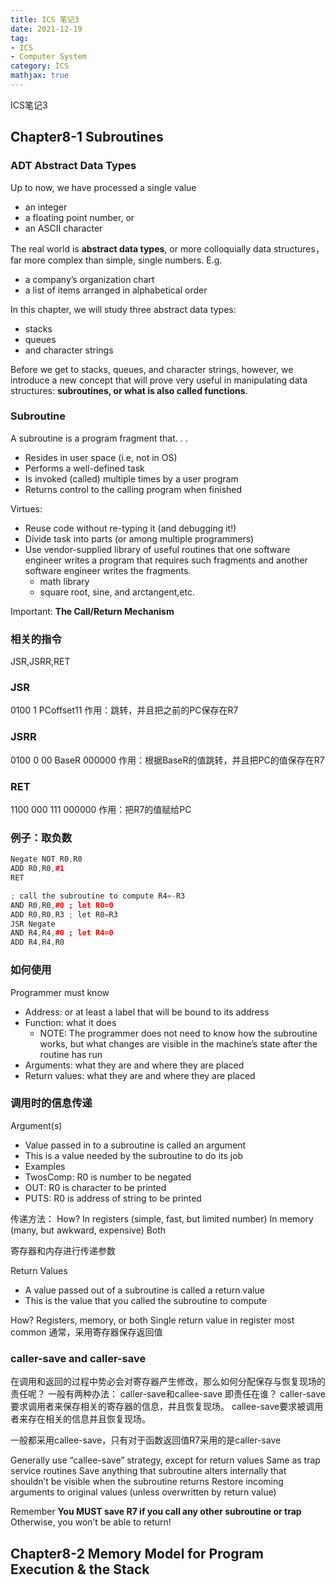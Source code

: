 ```yaml
---
title: ICS 笔记3
date: 2021-12-19
tag: 
- ICS
- Computer System
category: ICS
mathjax: true
---
```

ICS笔记3
<!--more-->
## Chapter8-1 Subroutines
### ADT Abstract Data Types
Up to now, we have processed a single value
* an integer
* a floating point number, or 
* an ASCII character

The real world is **abstract data types**, or more colloquially data structures，far more complex than simple, single numbers. E.g.
* a company’s organization chart
* a list of items arranged in alphabetical order 

In this chapter, we will study three abstract data types: 
* stacks
* queues
* and character strings

Before we get to stacks, queues, and character strings, however, we introduce a new concept that will prove very useful in manipulating data structures: **subroutines, or what is also called functions**.

### Subroutine
A subroutine is a program fragment that. . .
* Resides in user space (i.e, not in OS)
* Performs a well-defined task
* Is invoked (called) multiple times by a user program 
* Returns control to the calling program when finished

Virtues:
* Reuse code without re-typing it (and debugging it!)
* Divide task into parts (or among multiple programmers)
* Use vendor-supplied library of useful routines that one software engineer writes a program that requires such fragments and another software engineer writes the fragments.
    * math library
    * square root, sine, and arctangent,etc.

Important: **The Call/Return Mechanism**
### 相关的指令
JSR,JSRR,RET

### JSR
0100 1 PCoffset11
作用：跳转，并且把之前的PC保存在R7
### JSRR
0100 0 00 BaseR 000000
作用：根据BaseR的值跳转，并且把PC的值保存在R7
### RET
1100 000 111 000000
作用：把R7的值赋给PC

### 例子：取负数
```cpp
Negate NOT R0,R0
ADD R0,R0,#1
RET 
```

```cpp
; call the subroutine to compute R4=-R3
AND R0,R0,#0 ; let R0=0
ADD R0,R0,R3 ; let R0=R3
JSR Negate
AND R4,R4,#0 ; let R4=0
ADD R4,R4,R0 
```
### 如何使用
Programmer must know
* Address: or at least a label that will be bound to its address
* Function: what it does
    * NOTE: The programmer does not need to know how the subroutine works, but what changes are visible in the machine’s state after the routine has run
* Arguments: what they are and where they are placed
* Return values: what they are and where they are placed

### 调用时的信息传递
Argument(s)
* Value passed in to a subroutine is called an argument
* This is a value needed by the subroutine to do its job
* Examples
* TwosComp: R0 is number to be negated
* OUT: R0 is character to be printed
* PUTS: R0 is address of string to be printed

传递方法：
How?
In registers (simple, fast, but limited number)
In memory (many, but awkward, expensive)
Both

寄存器和内存进行传递参数

Return Values
* A value passed out of a subroutine is called a return value
* This is the value that you called the subroutine to compute

How?
Registers, memory, or both
Single return value in register most common
通常，采用寄存器保存返回值
### caller-save and caller-save
在调用和返回的过程中势必会对寄存器产生修改，那么如何分配保存与恢复现场的责任呢？
一般有两种办法：
caller-save和callee-save
即责任在谁？
caller-save要求调用者来保存相关的寄存器的信息，并且恢复现场。
callee-save要求被调用者来存在相关的信息并且恢复现场。

一般都采用callee-save，只有对于函数返回值R7采用的是caller-save

Generally use “callee-save” strategy, except for return values
Same as trap service routines
Save anything that subroutine alters internally that shouldn’t be visible when the subroutine returns
Restore incoming arguments to original values (unless overwritten by return value)

Remember
**You MUST save R7 if you call any other subroutine or trap**
Otherwise, you won’t be able to return!

## Chapter8-2 Memory Model for Program Execution & the Stack
